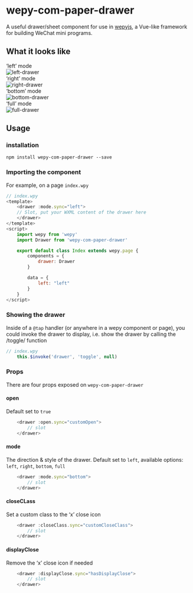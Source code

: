 # wepy-com-paper-drawer
A  useful drawer/sheet component for use in [wepyjs](https://github.com/wepyjs/wepy), a Vue-like framework for building WeChat mini programs.

## What it looks like
‘left’ mode<br/>
![left-drawer](https://user-images.githubusercontent.com/11850362/40283131-1e496a18-5cac-11e8-8b19-d2fe913ad26c.gif)<br/>
‘right’ mode<br/>
![right-drawer](https://user-images.githubusercontent.com/11850362/40283134-1ebefc60-5cac-11e8-9c0e-54460a9d4f05.gif)<br/>
‘bottom’ mode<br/>
![bottom-drawer](https://user-images.githubusercontent.com/11850362/40283128-1d933a9a-5cac-11e8-88bc-220ac482e38a.gif)<br/>
‘full’ mode<br/>
![full-drawer](https://user-images.githubusercontent.com/11850362/40283130-1e0afb7a-5cac-11e8-93b7-e4617abaa5d4.gif)<br/>

## Usage
### installation
```
npm install wepy-com-paper-drawer --save
```

### Importing the component

For example, on a page `index.wpy`
```javascript
// index.wpy
<template>
    <drawer :mode.sync="left">
    // Slot, put your WXML content of the drawer here
    </drawer>
</template>
<script>
    import wepy from 'wepy'
    import Drawer from 'wepy-com-paper-drawer'

    export default class Index extends wepy.page {
        components = {
            drawer: Drawer
        }

        data = {
            left: "left"
        }
    }
</script>
```

### Showing the drawer
Inside of a `@tap` handler (or anywhere in a wepy component or page),  you could invoke the drawer to display, i.e. show the drawer by calling the /toggle/ function
```javascript
// index.wpy
	this.$invoke('drawer', 'toggle', null)
```

### Props
There are four props exposed on `wepy-com-paper-drawer`

#### open
Default set to `true`
```javascript
    <drawer :open.sync="customOpen">
		// slot
    </drawer>
```

#### mode
The direction & style of the drawer.
Default set to `left`, available options: `left`, `right`, `bottom`, `full`
```javascript
    <drawer :mode.sync="bottom">
		// slot
    </drawer>
```

#### closeCLass
Set a custom class to the ‘x’ close icon 
```javascript
    <drawer :closeClass.sync="customCloseClass">
		// slot
    </drawer>
```

#### displayClose
Remove the ‘x’ close icon if needed
```javascript
    <drawer :displayClose.sync="hasDisplayClose">
		// slot
    </drawer>
```

